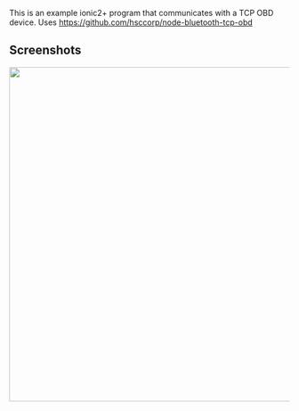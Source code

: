 This is an example ionic2+ program that communicates with a TCP OBD device.
Uses https://github.com/hsccorp/node-bluetooth-tcp-obd

Screenshots
------------
<img src="https://github.com/hsccorp/obd-tcp-test/raw/master/screenshots/1.PNG" height="600px"/>

